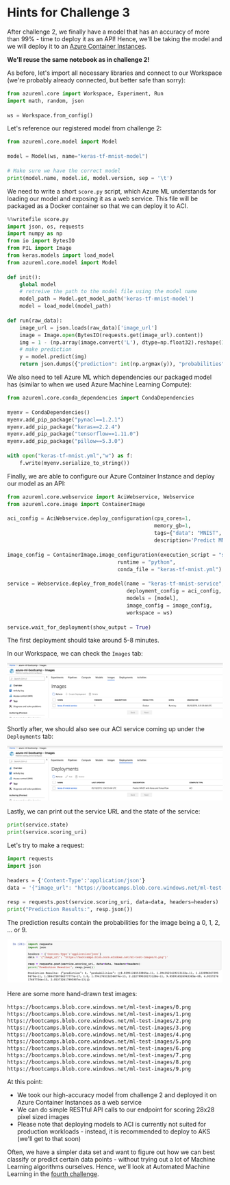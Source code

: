 # Hints for Challenge 3

After challenge 2, we finally have a model that has an accuracy of more than 99% - time to deploy it as an API!
Hence, we'll be taking the model and we will deploy it to an [Azure Container Instances](https://azure.microsoft.com/en-us/services/container-instances/).

**We'll reuse the same notebook as in challenge 2!**

As before, let's import all necessary libraries and connect to our Workspace (we're probably already connected, but better safe than sorry):

```python
from azureml.core import Workspace, Experiment, Run
import math, random, json

ws = Workspace.from_config()
```

Let's reference our registered model from challenge 2:

```python
from azureml.core.model import Model

model = Model(ws, name="keras-tf-mnist-model")

# Make sure we have the correct model
print(model.name, model.id, model.version, sep = '\t')
```

We need to write a short `score.py` script, which Azure ML understands for loading our model and exposing it as a web service. This file will be packaged as a Docker container so that we can deploy it to ACI.

```python
%%writefile score.py
import json, os, requests
import numpy as np
from io import BytesIO
from PIL import Image
from keras.models import load_model
from azureml.core.model import Model

def init():
    global model
    # retreive the path to the model file using the model name
    model_path = Model.get_model_path('keras-tf-mnist-model')
    model = load_model(model_path)

def run(raw_data):
    image_url = json.loads(raw_data)['image_url']    
    image = Image.open(BytesIO(requests.get(image_url).content))
    img = 1 - (np.array(image.convert('L'), dtype=np.float32).reshape(1, 28, 28, 1) / 255.0)
    # make prediction
    y = model.predict(img)
    return json.dumps({"prediction": int(np.argmax(y)), "probabilities": y.tolist()})
```

We also need to tell Azure ML which dependencies our packaged model has (similar to when we used Azure Machine Learning Compute):

```python
from azureml.core.conda_dependencies import CondaDependencies 

myenv = CondaDependencies()
myenv.add_pip_package("pynacl==1.2.1")
myenv.add_pip_package("keras==2.2.4")
myenv.add_pip_package("tensorflow==1.11.0")
myenv.add_pip_package("pillow==5.3.0")

with open("keras-tf-mnist.yml","w") as f:
    f.write(myenv.serialize_to_string())
```

Finally, we are able to configure our Azure Container Instance and deploy our model as an API:

```python
from azureml.core.webservice import AciWebservice, Webservice
from azureml.core.image import ContainerImage

aci_config = AciWebservice.deploy_configuration(cpu_cores=1, 
                                                memory_gb=1, 
                                                tags={"data": "MNIST",  "method" : "keras-tf"}, 
                                                description='Predict MNIST with Keras and TensorFlow')

image_config = ContainerImage.image_configuration(execution_script = "score.py", 
                                    runtime = "python", 
                                    conda_file = "keras-tf-mnist.yml")

service = Webservice.deploy_from_model(name = "keras-tf-mnist-service",
                                       deployment_config = aci_config,
                                       models = [model],
                                       image_config = image_config,
                                       workspace = ws)

service.wait_for_deployment(show_output = True)
```

The first deployment should take around 5-8 minutes.

In our Workspace, we can check the `Images` tab:

![alt text](../images/03-docker_creating.png "Our production image is being created")

Shortly after, we should also see our ACI service coming up under the `Deployments` tab:

![alt text](../images/03-aci_creating.png "Our ACI service is starting")

Lastly, we can print out the service URL and the state of the service:

```python
print(service.state)
print(service.scoring_uri)
```

Let's try to make a request:

```python
import requests
import json

headers = {'Content-Type':'application/json'}
data = '{"image_url": "https://bootcamps.blob.core.windows.net/ml-test-images/4.png"}'

resp = requests.post(service.scoring_uri, data=data, headers=headers)
print("Prediction Results:", resp.json())
```

The prediction results contain the probabilities for the image being a 0, 1, 2, ... or 9.

![alt text](../images/03-api_results.png "Our prediction results")

Here are some more hand-drawn test images:

```
https://bootcamps.blob.core.windows.net/ml-test-images/0.png
https://bootcamps.blob.core.windows.net/ml-test-images/1.png
https://bootcamps.blob.core.windows.net/ml-test-images/2.png
https://bootcamps.blob.core.windows.net/ml-test-images/3.png
https://bootcamps.blob.core.windows.net/ml-test-images/4.png
https://bootcamps.blob.core.windows.net/ml-test-images/5.png
https://bootcamps.blob.core.windows.net/ml-test-images/6.png
https://bootcamps.blob.core.windows.net/ml-test-images/7.png
https://bootcamps.blob.core.windows.net/ml-test-images/8.png
https://bootcamps.blob.core.windows.net/ml-test-images/9.png
```

At this point:

* We took our high-accuracy model from challenge 2 and deployed it on Azure Container Instances as a web service
* We can do simple RESTful API calls to our endpoint for scoring 28x28 pixel sized images
* Please note that deploying models to ACI is currently not suited for production workloads - instead, it is recommended to deploy to AKS (we'll get to that soon)

Often, we have a simpler data set and want to figure out how we can best classify or predict certain data points - without trying out a lot of Machine Learning algorithms ourselves. Hence, we'll look at Automated Machine Learning in the [fourth challenge](challenge_04.md).
